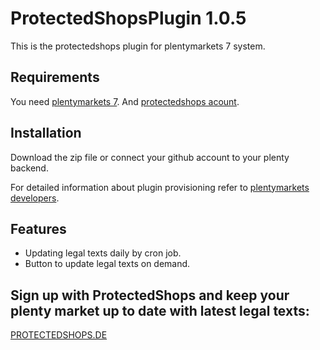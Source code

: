 # ProtectedShopsPlugin 1.0.5

This is the protectedshops plugin for plentymarkets 7 system.

## Requirements

You need [plentymarkets 7](https://www.plentymarkets.com). And [protectedshops acount](http://www.protectedshops.de/).

## Installation 

Download the zip file or connect your github account to your plenty backend.

For detailed information about plugin provisioning refer to [plentymarkets developers](https://developers.plentymarkets.com/dev-doc/basics#plugin-provisioning).

## Features

 - Updating legal texts daily by cron job.
 - Button to update legal texts on demand.

## Sign up with ProtectedShops and keep your plenty market up to date with latest legal texts:
[PROTECTEDSHOPS.DE](http://www.protectedshops.de/)